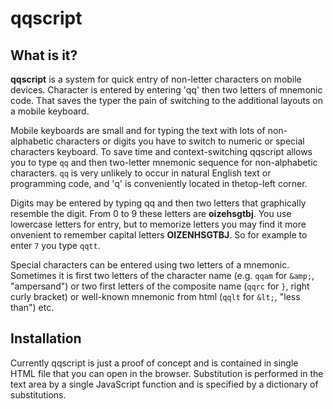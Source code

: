 # qqscript

## What is it?

__qqscript__ is a system for quick entry of non-letter characters on
mobile devices. Character is entered by entering 'qq' then two
letters of mnemonic code. That saves the typer the pain of switching to the additional layouts on a mobile
keyboard.

Mobile keyboards are small and for typing the text with lots of non-alphabetic characters or digits you have to 
switch to numeric or special characters keyboard. To save time and context-switching qqscript allows you to type
`qq` and then two-letter mnemonic sequence for non-alphabetic characters. `qq` is very unlikely to occur in natural
English text or programming code, and 'q' is conveniently located in thetop-left corner.

Digits may be entered by typing qq and then two letters that graphically resemble the digit. From 0 to 9 these letters are
__oizehsgtbj__. You use lowercase letters for entry, but to memorize letters you may find it more onvenient to
remember capital letters __OIZENHSGTBJ__. So for example to enter `7` you type `qqtt`.

Special characters can be entered using two letters of a mnemonic. Sometimes it is first two letters of the character name
(e.g. `qqam` for `&amp;`, "ampersand") or two first letters of the composite name (`qqrc` for `}`, right curly bracket) or well-known
mnemonic from html (`qqlt` for `&lt;`, "less than") etc.

## Installation

Currently qqscript is just a proof of concept and is contained in single HTML file that you can open in the browser. Substitution is
performed in the text area by a single JavaScript function and is specified by a dictionary of substitutions.
